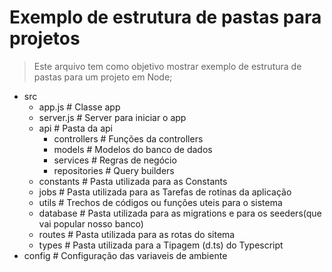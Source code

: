 

# Exemplo de estrutura de pastas para projetos

> Este arquivo tem como objetivo mostrar exemplo de estrutura de pastas para um projeto em Node;




- src 
  - app.js          # Classe app 
  - server.js       # Server para iniciar o app 
  - api             # Pasta da api
    - controllers   # Funções da controllers 
    - models        # Modelos do banco de dados   
    - services      # Regras de negócio
    - repositories  # Query builders
  - constants       # Pasta utilizada para as Constants
  - jobs            # Pasta utilizada para as Tarefas de rotinas da aplicação
  - utils           # Trechos de códigos ou funções uteis para o sistema
  - database        # Pasta utilizada para as migrations e para os seeders(que vai popular nosso banco) 
  - routes          # Pasta utilizada para as rotas do sitema
  - types           # Pasta utilizada para a Tipagem (d.ts) do Typescript
- config          # Configuração das variaveis de ambiente